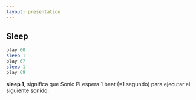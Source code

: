 ```yaml
---
layout: presentation 
---
```


## Sleep

```ruby
play 60
sleep 1
play 67
sleep 1
play 69
```

**sleep 1**, significa que Sonic Pi espera 1 beat
(=1 segundo) para ejecutar el siguiente sonido.